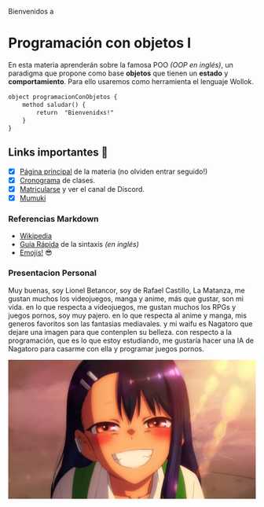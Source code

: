 Bienvenidos a
# Programación con objetos I

En esta materia aprenderán sobre la famosa POO _(OOP en inglés)_, un paradigma que propone como base **objetos** que tienen un **estado** y **comportamiento**.
Para ello usaremos como herramienta el lenguaje Wollok.

```wollok
object programacionConObjetos { 
    method saludar() { 
        return  "Bienvenidxs!" 
    }
}
```

## Links importantes :monocle_face:
- [x] [Página principal](https://obj1-unahur.github.io/) de la materia (no olviden entrar seguido!) 
- [x] [Cronograma](https://docs.google.com/spreadsheets/d/1Ik6coqFm2lr2m6EFBGo3Ul4Bi4RPhrrtMQLbK3WcbIQ/edit?usp=sharing) de clases.
- [x] [Matricularse](https://discord.gg/tqyHtPt) y ver el canal de Discord.
- [x] [Mumuki](https://mumuki.io/unahur-obj1)

### Referencias Markdown 
* [Wikipedia](https://es.wikipedia.org/wiki/Markdown)
* [Guía Rápida](https://greg.schueler.us/doc/markdown.txt) de la sintaxis _(en inglés)_
* [Emojis!](https://github.com/ikatyang/emoji-cheat-sheet/blob/master/README.md) :sunglasses:

### Presentacion Personal

Muy buenas, soy Lionel Betancor, soy de Rafael Castillo, La Matanza, me gustan muchos los videojuegos, manga y anime, más que gustar, son mi vida.
 en lo que respecta a videojuegos, me gustan muchos los RPGs y juegos pornos, soy muy pajero.
  en lo que respecta al anime y manga, mis generos favoritos son las fantasias mediavales.
  y mi waifu es Nagatoro que dejare una imagen para que contenplen su belleza.
  con respecto a la programación, que es lo que estoy estudiando, me gustaría hacer una IA de Nagatoro para casarme con ella y programar juegos pornos.

 ![Nagatoro](./assets/Nagatoro.jpg)
